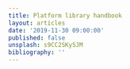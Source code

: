 ```yaml
---
title: Platform library handbook
layout: articles
date: '2019-11-30 09:00:00'
published: false
unsplash: s9CC2SKySJM
bibliography: ''
---
```

